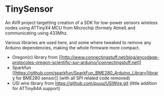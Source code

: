TinySensor
==========

An AVR project targetting creation of a SDK for low-power sensors wireless nodes using ATTinyX4 MCU from Microchip (formely Atmel) and communicating using 433Mhz.

Various libraries are used here, and some where tweaked to remove any Arduino dependencies, making the whole firmware more compact.
* Oregon(c) library from [[http://www.connectingstuff.net/blog/encodage-protocoles-oregon-scientific-sur-arduino/|connectingstuff.net]]
* Sparkfun [[https://github.com/sparkfun/SparkFun_BME280_Arduino_Library|library for BME280 sensor]] (with all SPI related code removed)
* USI wire library from https://github.com/puuu/USIWire.git (little addition for ATTiny84A support)
